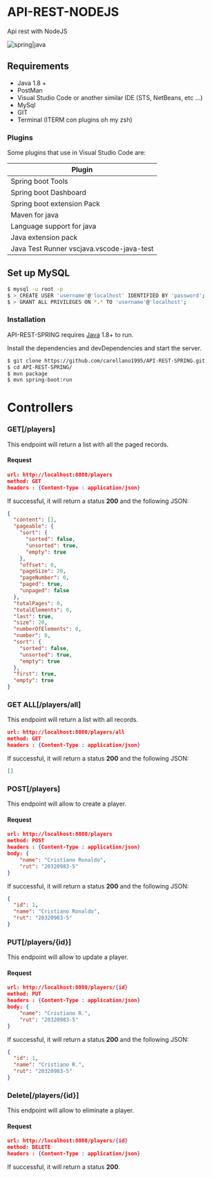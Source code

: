 API-REST-NODEJS
===========

Api rest with NodeJS

![spring|java](https://spring.io/img/spring-by-pivotal.png)

## Requirements

- Java 1.8 +
- PostMan
- Visual Studio Code or another similar IDE (STS, NetBeans, etc ...)
- MySql
- GIT
- Terminal (ITERM con plugins oh my zsh)

### Plugins

Some plugins that use in Visual Studio Code are:

| Plugin                                    |
| ----------------------------------------- |
| Spring boot Tools                         |
| Spring boot Dashboard                     |
| Spring boot extension Pack                |
| Maven for java                            |
| Language support for java                 |
| Java extension pack                       |
| Java Test Runner vscjava.vscode-java-test |

## Set up MySQL

```sh
$ mysql -u root -p
$ > CREATE USER 'username'@'localhost' IDENTIFIED BY 'password';
$ > GRANT ALL PRIVILEGES ON *.* TO 'username'@'localhost';
```

### Installation

API-REST-SPRING requires [Java](https://www.java.com/es) 1.8+ to run.

Install the dependencies and devDependencies and start the server.

```sh
$ git clone https://github.com/carellano1995/API-REST-SPRING.git
$ cd API-REST-SPRING/
$ mvn package
$ mvn spring-boot:run
```

# Controllers

### GET[/players]

This endpoint will return a list with all the paged records.

#### Request

```json
url: http://localhost:8080/players
method: GET
headers : {Content-Type : application/json}
```

If successful, it will return a status **200** and the following JSON:

```json
{
  "content": [],
  "pageable": {
    "sort": {
      "sorted": false,
      "unsorted": true,
      "empty": true
    },
    "offset": 0,
    "pageSize": 20,
    "pageNumber": 0,
    "paged": true,
    "unpaged": false
  },
  "totalPages": 0,
  "totalElements": 0,
  "last": true,
  "size": 20,
  "numberOfElements": 0,
  "number": 0,
  "sort": {
    "sorted": false,
    "unsorted": true,
    "empty": true
  },
  "first": true,
  "empty": true
}
```

### GET ALL[/players/all]

This endpoint will return a list with all records.

```json
url: http://localhost:8080/players/all
method: GET
headers : {Content-Type : application/json}
```

If successful, it will return a status **200** and the following JSON:

```json
[]
```

### POST[/players]

This endpoint will allow to create a player.

#### Request

```json
url: http://localhost:8080/players
method: POST
headers : {Content-Type : application/json}
body: {
	"name": "Cristiano Ronaldo",
	"rut": "20320983-5"
}
```

If successful, it will return a status **200** and the following JSON:

```json
{
  "id": 1,
  "name": "Cristiano Ronaldo",
  "rut": "20320983-5"
}
```

### PUT[/players/{id}]

This endpoint will allow to update a player.

#### Request

```json
url: http://localhost:8080/players/{id}
method: PUT
headers : {Content-Type : application/json}
body: {
	"name": "Cristiano R.",
	"rut": "20320983-5"
}
```

If successful, it will return a status **200** and the following JSON:

```json
{
  "id": 1,
  "name": "Cristiano R.",
  "rut": "20320983-5"
}
```

### Delete[/players/{id}]

This endpoint will allow to eliminate a player.

#### Request

```json
url: http://localhost:8080/players/{id}
method: DELETE
headers : {Content-Type : application/json}
```

If successful, it will return a status **200**.
